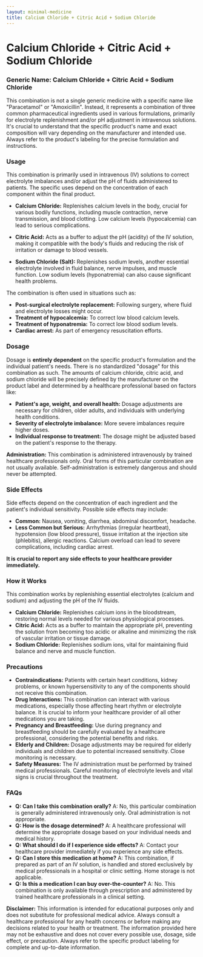 ```yaml
---
layout: minimal-medicine
title: Calcium Chloride + Citric Acid + Sodium Chloride
---
```


# Calcium Chloride + Citric Acid + Sodium Chloride
### Generic Name: Calcium Chloride + Citric Acid + Sodium Chloride

This combination is not a single generic medicine with a specific name like "Paracetamol" or "Amoxicillin". Instead, it represents a combination of three common pharmaceutical ingredients used in various formulations, primarily for electrolyte replenishment and/or pH adjustment in intravenous solutions.  It's crucial to understand that the specific product's name and exact composition will vary depending on the manufacturer and intended use.  Always refer to the product's labeling for the precise formulation and instructions.


### Usage

This combination is primarily used in intravenous (IV) solutions to correct electrolyte imbalances and/or adjust the pH of fluids administered to patients.  The specific uses depend on the concentration of each component within the final product.

* **Calcium Chloride:** Replenishes calcium levels in the body, crucial for various bodily functions, including muscle contraction, nerve transmission, and blood clotting.  Low calcium levels (hypocalcemia) can lead to serious complications.

* **Citric Acid:** Acts as a buffer to adjust the pH (acidity) of the IV solution, making it compatible with the body's fluids and reducing the risk of irritation or damage to blood vessels.

* **Sodium Chloride (Salt):** Replenishes sodium levels, another essential electrolyte involved in fluid balance, nerve impulses, and muscle function.  Low sodium levels (hyponatremia) can also cause significant health problems.

The combination is often used in situations such as:

* **Post-surgical electrolyte replacement:** Following surgery, where fluid and electrolyte losses might occur.
* **Treatment of hypocalcemia:**  To correct low blood calcium levels.
* **Treatment of hyponatremia:** To correct low blood sodium levels.
* **Cardiac arrest:** As part of emergency resuscitation efforts.


### Dosage

Dosage is **entirely dependent** on the specific product's formulation and the individual patient's needs. There is no standardized "dosage" for this combination as such.  The amounts of calcium chloride, citric acid, and sodium chloride will be precisely defined by the manufacturer on the product label and determined by a healthcare professional based on factors like:

* **Patient's age, weight, and overall health:**  Dosage adjustments are necessary for children, older adults, and individuals with underlying health conditions.
* **Severity of electrolyte imbalance:**  More severe imbalances require higher doses.
* **Individual response to treatment:** The dosage might be adjusted based on the patient's response to the therapy.

**Administration:** This combination is administered intravenously by trained healthcare professionals only.  Oral forms of this particular combination are not usually available.  Self-administration is extremely dangerous and should never be attempted.


### Side Effects

Side effects depend on the concentration of each ingredient and the patient's individual sensitivity.  Possible side effects may include:

* **Common:**  Nausea, vomiting, diarrhea, abdominal discomfort, headache.
* **Less Common but Serious:**  Arrhythmias (irregular heartbeat), hypotension (low blood pressure), tissue irritation at the injection site (phlebitis), allergic reactions.  Calcium overload can lead to severe complications, including cardiac arrest.

**It is crucial to report any side effects to your healthcare provider immediately.**


### How it Works

This combination works by replenishing essential electrolytes (calcium and sodium) and adjusting the pH of the IV fluids.

* **Calcium Chloride:**  Replenishes calcium ions in the bloodstream, restoring normal levels needed for various physiological processes.
* **Citric Acid:**  Acts as a buffer to maintain the appropriate pH, preventing the solution from becoming too acidic or alkaline and minimizing the risk of vascular irritation or tissue damage.
* **Sodium Chloride:**  Replenishes sodium ions, vital for maintaining fluid balance and nerve and muscle function.


### Precautions

* **Contraindications:**  Patients with certain heart conditions, kidney problems, or known hypersensitivity to any of the components should not receive this combination.
* **Drug Interactions:**  This combination can interact with various medications, especially those affecting heart rhythm or electrolyte balance.  It is crucial to inform your healthcare provider of all other medications you are taking.
* **Pregnancy and Breastfeeding:**  Use during pregnancy and breastfeeding should be carefully evaluated by a healthcare professional, considering the potential benefits and risks.
* **Elderly and Children:**  Dosage adjustments may be required for elderly individuals and children due to potential increased sensitivity.  Close monitoring is necessary.
* **Safety Measures:** The IV administration must be performed by trained medical professionals. Careful monitoring of electrolyte levels and vital signs is crucial throughout the treatment.


### FAQs

* **Q: Can I take this combination orally?** A: No, this particular combination is generally administered intravenously only.  Oral administration is not appropriate.
* **Q: How is the dosage determined?** A: A healthcare professional will determine the appropriate dosage based on your individual needs and medical history.
* **Q: What should I do if I experience side effects?** A: Contact your healthcare provider immediately if you experience any side effects.
* **Q: Can I store this medication at home?** A: This combination, if prepared as part of an IV solution, is handled and stored exclusively by medical professionals in a hospital or clinic setting. Home storage is not applicable.
* **Q:  Is this a medication I can buy over-the-counter?** A:  No. This combination is only available through prescription and administered by trained healthcare professionals in a clinical setting.


**Disclaimer:** This information is intended for educational purposes only and does not substitute for professional medical advice. Always consult a healthcare professional for any health concerns or before making any decisions related to your health or treatment.  The information provided here may not be exhaustive and does not cover every possible use, dosage, side effect, or precaution.  Always refer to the specific product labeling for complete and up-to-date information.
